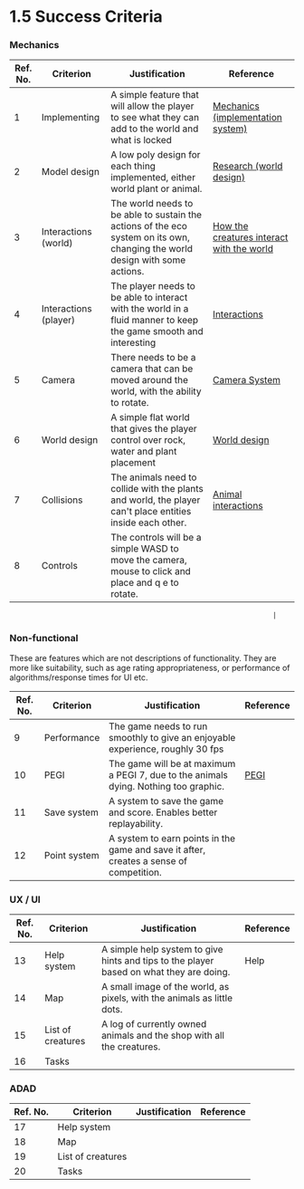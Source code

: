 # 1.5 Success Criteria

### Mechanics

| Ref. No. | Criterion             | Justification                                                                                                                 | Reference                                                                                                          |
| -------- | --------------------- | ----------------------------------------------------------------------------------------------------------------------------- | ------------------------------------------------------------------------------------------------------------------ |
| 1        | Implementing          | A simple feature that will allow the player to see what they can add to the world and what is locked                          | [Mechanics (implementation system)](1.4a-features-of-the-proposed-solution.md)                                     |
| 2        | Model design          | A low poly design for each thing implemented, either world plant or animal.                                                   | [Research (world design)](1.3-research-the-problem.md#world-design-and-art-style)                                  |
| 3        | Interactions (world)  | The world needs to be able to sustain the actions of the eco system on its own, changing the world design with some actions.  | [How the creatures interact with the world](1.3-research-the-problem.md#how-the-creatures-interact-with-the-world) |
| 4        | Interactions (player) | The player needs to be able to interact with the world in a fluid manner to keep the game smooth and interesting              | [Interactions](1.4a-features-of-the-proposed-solution.md#interactions)                                             |
| 5        | Camera                | There needs to be a camera that can be moved around the world, with the ability to rotate.                                    | [Camera System](1.4a-features-of-the-proposed-solution.md#camera-system)                                           |
| 6        | World design          | A simple flat world that gives the player control over rock, water and plant placement                                        | [World design](1.3-research-the-problem.md#world-design-and-art-style)                                             |
| 7        | Collisions            | The animals need to collide with the plants and world, the player can't place entities inside each other.                     | [Animal interactions](1.4a-features-of-the-proposed-solution.md#animal-interactions)                               |
| 8        | Controls              | The controls will be a simple WASD to move the camera, mouse to click and place and q e to rotate.                            |                                                                                                                    |

```
                                                                 |
```

### Non-functional

These are features which are not descriptions of functionality. They are more like suitability, such as age rating appropriateness, or performance of algorithms/response times for UI etc.

| Ref. No. | Criterion    | Justification                                                                           | Reference                        |
| -------- | ------------ | --------------------------------------------------------------------------------------- | -------------------------------- |
| 9        | Performance  | The game needs to run smoothly to give an enjoyable experience, roughly 30 fps          |                                  |
| 10       | PEGI         | The game will be at maximum a PEGI 7, due to the animals dying. Nothing too graphic.    | [PEGI](1.2-stakeholders.md#pegi) |
| 11       | Save system  | A system to save the game and score. Enables better replayability.                      |                                  |
| 12       | Point system | A system to earn points in the game and save it after, creates a sense of competition.  |                                  |

### UX / UI

| Ref. No. | Criterion         | Justification                                                                           | Reference |
| -------- | ----------------- | --------------------------------------------------------------------------------------- | --------- |
| 13       | Help system       | A simple help system to give hints and tips to the player based on what they are doing. | Help      |
| 14       | Map               | A small image of the world, as pixels, with the animals as little dots.                 |           |
| 15       | List of creatures | A log of currently owned animals and the shop with all the creatures.                   |           |
| 16       | Tasks             |                                                                                         |           |

### ADAD

| Ref. No. | Criterion         | Justification | Reference |
| -------- | ----------------- | ------------- | --------- |
| 17       | Help system       |               |           |
| 18       | Map               |               |           |
| 19       | List of creatures |               |           |
| 20       | Tasks             |               |           |
